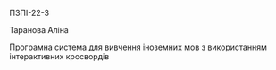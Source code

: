 ПЗПІ-22-3

Таранова Аліна

Програмна система для вивчення іноземних мов з використанням інтерактивних кросвордів
